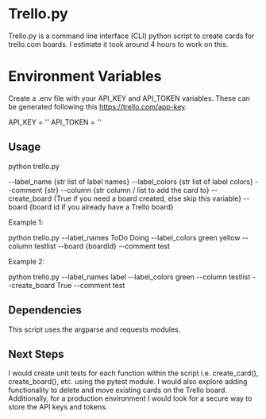 # Trello.py

Trello.py is a command line interface (CLI) python script to create cards for trello.com boards.
I estimate it took around 4 hours to work on this.

# Environment Variables

Create a .env file with your API_KEY and API_TOKEN variables. These can be generated following this https://trello.com/app-key.

API_KEY = ''
API_TOKEN = ''

## Usage

python trello.py 

--label_name {str list of label names} 
--label_colors {str list of label colors} 
--comment {str} 
--column {str column / list to add the card to} 
--create_board {True if you need a board created, else skip this variable}
--board {board id if you already have a Trello board}

Example 1: 

python trello.py --label_names ToDo Doing --label_colors green yellow --column testlist --board {boardId} --comment test

Example 2:

python trello.py --label_names label --label_colors green --column testlist --create_board True --comment test

## Dependencies

This script uses the argparse and requests modules.

## Next Steps

I would create unit tests for each function within the script i.e. create_card(), create_board(), etc. using the pytest module. I would also explore adding functionality to delete and move existing cards on the Trello board. Additionally, for a production environment I would look for a secure way to store the
API keys and tokens.